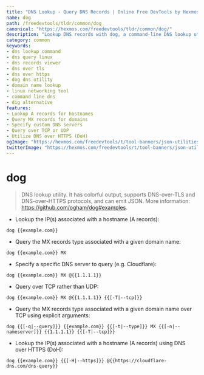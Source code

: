 ```yaml
---
title: "DNS Lookup - Query DNS Records | Online Free DevTools by Hexmos"
name: dog
path: /freedevtools/tldr/common/dog
canonical: "https://hexmos.com/freedevtools/tldr/common/dog/"
description: "Lookup DNS records with dog, a command-line DNS lookup utility. Supports DNS-over-TLS and DNS-over-HTTPS. Free online tool, no registration required."
category: common
keywords:
- dns lookup command
- dns query linux
- dns records viewer
- dns over tls
- dns over https
- dog dns utility
- domain name lookup
- linux networking tool
- command line dns
- dig alternative
features:
- Lookup A records for hostnames
- Query MX records for domains
- Specify custom DNS servers
- Query over TCP or UDP
- Utilize DNS over HTTPS (DoH)
ogImage: "https://hexmos.com/freedevtools/t/tool-banners/json-utilities-banner.png"
twitterImage: "https://hexmos.com/freedevtools/t/tool-banners/json-utilities-banner.png"
---
```


# dog

> DNS lookup utility.
> It has colorful output, supports DNS-over-TLS and DNS-over-HTTPS protocols, and can emit JSON.
> More information: <https://github.com/ogham/dog#examples>.

- Lookup the IP(s) associated with a hostname (A records):

`dog {{example.com}}`

- Query the MX records type associated with a given domain name:

`dog {{example.com}} MX`

- Specify a specific DNS server to query (e.g. Cloudflare):

`dog {{example.com}} MX @{{1.1.1.1}}`

- Query over TCP rather than UDP:

`dog {{example.com}} MX @{{1.1.1.1}} {{[-T|--tcp]}}`

- Query the MX records type associated with a given domain name over TCP using explicit arguments:

`dog {{[-q|--query]}} {{example.com}} {{[-t|--type]}} MX {{[-n|--nameserver]}} {{1.1.1.1}} {{[-T|--tcp]}}`

- Lookup the IP(s) associated with a hostname (A records) using DNS over HTTPS (DoH):

`dog {{example.com}} {{[-H|--https]}} @{{https://cloudflare-dns.com/dns-query}}`
